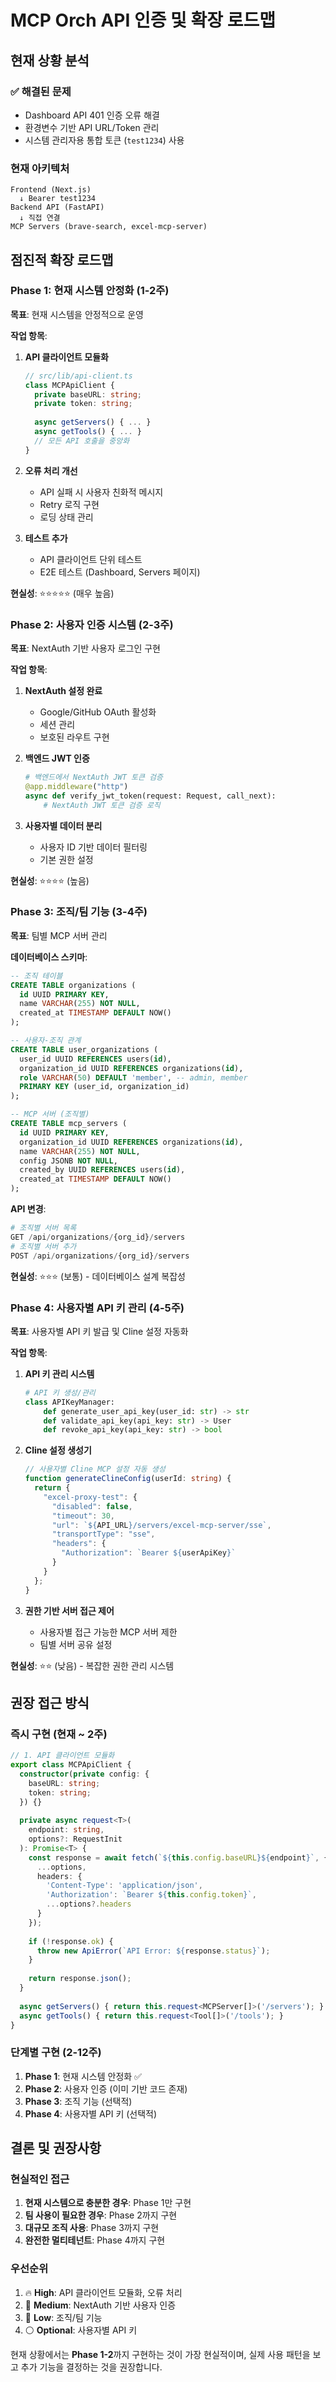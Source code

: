 # MCP Orch API 인증 및 확장 로드맵

## 현재 상황 분석

### ✅ 해결된 문제
- Dashboard API 401 인증 오류 해결
- 환경변수 기반 API URL/Token 관리
- 시스템 관리자용 통합 토큰 (`test1234`) 사용

### 현재 아키텍처
```
Frontend (Next.js) 
  ↓ Bearer test1234
Backend API (FastAPI)
  ↓ 직접 연결
MCP Servers (brave-search, excel-mcp-server)
```

## 점진적 확장 로드맵

### Phase 1: 현재 시스템 안정화 (1-2주)

**목표**: 현재 시스템을 안정적으로 운영

**작업 항목**:
1. **API 클라이언트 모듈화**
   ```typescript
   // src/lib/api-client.ts
   class MCPApiClient {
     private baseURL: string;
     private token: string;
     
     async getServers() { ... }
     async getTools() { ... }
     // 모든 API 호출을 중앙화
   }
   ```

2. **오류 처리 개선**
   - API 실패 시 사용자 친화적 메시지
   - Retry 로직 구현
   - 로딩 상태 관리

3. **테스트 추가**
   - API 클라이언트 단위 테스트
   - E2E 테스트 (Dashboard, Servers 페이지)

**현실성**: ⭐⭐⭐⭐⭐ (매우 높음)

### Phase 2: 사용자 인증 시스템 (2-3주)

**목표**: NextAuth 기반 사용자 로그인 구현

**작업 항목**:
1. **NextAuth 설정 완료**
   - Google/GitHub OAuth 활성화
   - 세션 관리
   - 보호된 라우트 구현

2. **백엔드 JWT 인증**
   ```python
   # 백엔드에서 NextAuth JWT 토큰 검증
   @app.middleware("http")
   async def verify_jwt_token(request: Request, call_next):
       # NextAuth JWT 토큰 검증 로직
   ```

3. **사용자별 데이터 분리**
   - 사용자 ID 기반 데이터 필터링
   - 기본 권한 설정

**현실성**: ⭐⭐⭐⭐ (높음)

### Phase 3: 조직/팀 기능 (3-4주)

**목표**: 팀별 MCP 서버 관리

**데이터베이스 스키마**:
```sql
-- 조직 테이블
CREATE TABLE organizations (
  id UUID PRIMARY KEY,
  name VARCHAR(255) NOT NULL,
  created_at TIMESTAMP DEFAULT NOW()
);

-- 사용자-조직 관계
CREATE TABLE user_organizations (
  user_id UUID REFERENCES users(id),
  organization_id UUID REFERENCES organizations(id),
  role VARCHAR(50) DEFAULT 'member', -- admin, member
  PRIMARY KEY (user_id, organization_id)
);

-- MCP 서버 (조직별)
CREATE TABLE mcp_servers (
  id UUID PRIMARY KEY,
  organization_id UUID REFERENCES organizations(id),
  name VARCHAR(255) NOT NULL,
  config JSONB NOT NULL,
  created_by UUID REFERENCES users(id),
  created_at TIMESTAMP DEFAULT NOW()
);
```

**API 변경**:
```python
# 조직별 서버 목록
GET /api/organizations/{org_id}/servers
# 조직별 서버 추가
POST /api/organizations/{org_id}/servers
```

**현실성**: ⭐⭐⭐ (보통) - 데이터베이스 설계 복잡성

### Phase 4: 사용자별 API 키 관리 (4-5주)

**목표**: 사용자별 API 키 발급 및 Cline 설정 자동화

**작업 항목**:
1. **API 키 관리 시스템**
   ```python
   # API 키 생성/관리
   class APIKeyManager:
       def generate_user_api_key(user_id: str) -> str
       def validate_api_key(api_key: str) -> User
       def revoke_api_key(api_key: str) -> bool
   ```

2. **Cline 설정 생성기**
   ```typescript
   // 사용자별 Cline MCP 설정 자동 생성
   function generateClineConfig(userId: string) {
     return {
       "excel-proxy-test": {
         "disabled": false,
         "timeout": 30,
         "url": `${API_URL}/servers/excel-mcp-server/sse`,
         "transportType": "sse",
         "headers": {
           "Authorization": `Bearer ${userApiKey}`
         }
       }
     };
   }
   ```

3. **권한 기반 서버 접근 제어**
   - 사용자별 접근 가능한 MCP 서버 제한
   - 팀별 서버 공유 설정

**현실성**: ⭐⭐ (낮음) - 복잡한 권한 관리 시스템

## 권장 접근 방식

### 즉시 구현 (현재 ~ 2주)
```typescript
// 1. API 클라이언트 모듈화
export class MCPApiClient {
  constructor(private config: {
    baseURL: string;
    token: string;
  }) {}
  
  private async request<T>(
    endpoint: string, 
    options?: RequestInit
  ): Promise<T> {
    const response = await fetch(`${this.config.baseURL}${endpoint}`, {
      ...options,
      headers: {
        'Content-Type': 'application/json',
        'Authorization': `Bearer ${this.config.token}`,
        ...options?.headers
      }
    });
    
    if (!response.ok) {
      throw new ApiError(`API Error: ${response.status}`);
    }
    
    return response.json();
  }
  
  async getServers() { return this.request<MCPServer[]>('/servers'); }
  async getTools() { return this.request<Tool[]>('/tools'); }
}
```

### 단계별 구현 (2-12주)
1. **Phase 1**: 현재 시스템 안정화 ✅
2. **Phase 2**: 사용자 인증 (이미 기반 코드 존재)
3. **Phase 3**: 조직 기능 (선택적)
4. **Phase 4**: 사용자별 API 키 (선택적)

## 결론 및 권장사항

### 현실적인 접근
1. **현재 시스템으로 충분한 경우**: Phase 1만 구현
2. **팀 사용이 필요한 경우**: Phase 2까지 구현
3. **대규모 조직 사용**: Phase 3까지 구현
4. **완전한 멀티테넌트**: Phase 4까지 구현

### 우선순위
1. 🔥 **High**: API 클라이언트 모듈화, 오류 처리
2. 🔶 **Medium**: NextAuth 기반 사용자 인증
3. 🔵 **Low**: 조직/팀 기능
4. ⚪ **Optional**: 사용자별 API 키

현재 상황에서는 **Phase 1-2**까지 구현하는 것이 가장 현실적이며, 실제 사용 패턴을 보고 추가 기능을 결정하는 것을 권장합니다.
